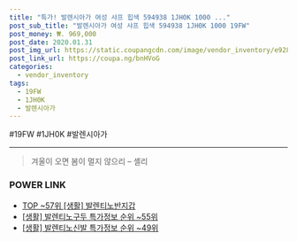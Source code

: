 ```yaml
--- 
title: "특가! 발렌시아가 여성 샤프 힙색 594938 1JH0K 1000 ..." 
post_sub_title: "발렌시아가 여성 샤프 힙색 594938 1JH0K 1000 19FW" 
post_money: ₩. 969,000 
post_date: 2020.01.31 
post_img_url: https://static.coupangcdn.com/image/vendor_inventory/e928/d0a3c68451fc00eaaff502ecf5d580492c3783bbd4e22d374c356d954f31.jpg 
post_link_url: https://coupa.ng/bnHVoG 
categories: 
  - vendor_inventory 
tags: 
  - 19FW 
  - 1JH0K 
  - 발렌시아가 
--- 
```

  #19FW #1JH0K #발렌시아가 
<hr> 

> 겨울이 오면 봄이 멀지 않으리 – 셸리 


### POWER LINK

* <a href="https://blog.naver.com/fasyy4321/221782244697" target="_blank"> TOP ~57위 [생활] 발렌티노반지갑</a>
* <a href="https://blog.naver.com/sakai111/221777850794" target="_blank"> [생활] 발렌티노구두 특가정보 순위 ~55위</a>
* <a href="https://blog.naver.com/sakai111/221782151693" target="_blank"> [생활] 발렌티노신발 특가정보 순위 ~49위</a>
